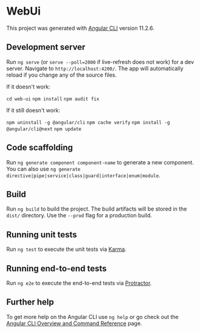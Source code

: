 # WebUi

This project was generated with [Angular CLI](https://github.com/angular/angular-cli) version 11.2.6.

## Development server

Run `ng serve` (or `serve --poll=2000` if live-refresh does not work) for a dev server. Navigate to `http://localhost:4200/`. The app will automatically reload if you change any of the source files.

If it doesn't work:

`cd web-ui`
`npm install`
`npm audit fix`

If it still doesn't work:

`npm uninstall -g @angular/cli`
`npm cache verify`
`npm install -g @angular/cli@next`
 `npm update`

## Code scaffolding

Run `ng generate component component-name` to generate a new component. You can also use `ng generate directive|pipe|service|class|guard|interface|enum|module`.

## Build

Run `ng build` to build the project. The build artifacts will be stored in the `dist/` directory. Use the `--prod` flag for a production build.

## Running unit tests

Run `ng test` to execute the unit tests via [Karma](https://karma-runner.github.io).

## Running end-to-end tests

Run `ng e2e` to execute the end-to-end tests via [Protractor](http://www.protractortest.org/).

## Further help

To get more help on the Angular CLI use `ng help` or go check out the [Angular CLI Overview and Command Reference](https://angular.io/cli) page.
